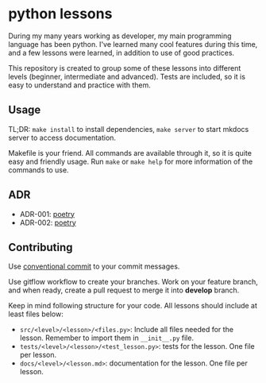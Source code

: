 # python lessons

During my many years working as developer, my main programming language has been
python. I've learned many cool features during this time, and a few lessons were
learned, in addition to use of good practices.

This repository is created to group some of these lessons into different levels
(beginner, intermediate and advanced). Tests are included, so it is easy to
understand and practice with them.

## Usage

TL;DR: `make install` to install dependencies, `make server` to start mkdocs server to access documentation.

Makefile is your friend. All commands are available through it, so it is quite
easy and friendly usage. Run `make` or `make help` for more information of the
commands to use.

## ADR

- ADR-001: [poetry](docs/adr/001-poetry.md)
- ADR-002: [poetry](docs/adr/002-mkdocs.md)

## Contributing

Use [conventional commit](https://www.conventionalcommits.org/en/v1.0.0/) to
your commit messages.

Use gitflow workflow to create your branches. Work on your feature branch, and
when ready, create a pull request to merge it into **develop** branch.

Keep in mind following structure for your code. All lessons should include at
least files below:

- `src/<level>/<lesson>/<files.py>`: Include all files needed for the lesson.
  Remember to import them in `__init__.py` file.
- `tests/<level>/<lesson>/<test_lesson.py>`: tests for the lesson. One file per
  lesson.
- `docs/<level>/<lesson.md>`: documentation for the lesson. One file per lesson.

